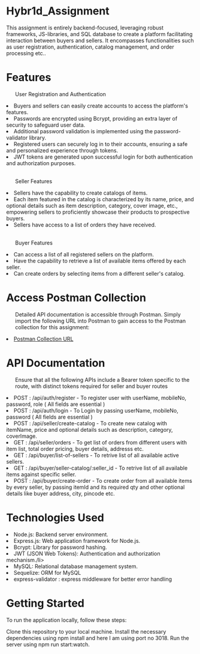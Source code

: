 # Hybr1d_Assignment

This assignment is entirely backend-focused, leveraging robust frameworks, JS-libraries, and SQL database to create a platform facilitating interaction between buyers and sellers. It encompasses functionalities such as user registration, authentication, catalog management, and order processing etc..

# Features

<ul>User Registration and Authentication </ul>
<li>Buyers and sellers can easily create accounts to access the platform's features. </li>
<li>Passwords are encrypted using Bcrypt, providing an extra layer of security to safeguard user data.</li>
<li>Additional password validation is implemented using the password-validator library.</li>
<li>Registered users can securely log in to their accounts, ensuring a safe and personalized experience through tokens.</li>
<li>JWT tokens are generated upon successful login for both authentication and authorization purposes.</li>
<br>
<ul>Seller Features</ul>
<li>Sellers have the capability to create catalogs of items.</li>
<li>Each item featured in the catalog is characterized by its name, price, and optional details such as item description, category, cover image, etc., empowering sellers to proficiently showcase their products to prospective buyers.</li>
<li>Sellers have access to a list of orders they have received.</li>
<br>
<ul>Buyer Features</ul>
<li>Can access a list of all registered sellers on the platform.</li>
<li>Have the capability to retrieve a list of available items offered by each seller.</li>
<li>Can create orders by selecting items from a different seller's catalog.</li>

# Access Postman Collection

<ul>Detailed API documentation is accessible through Postman. Simply import the following URL into Postman to gain access to the Postman collection for this assignment:</ul>
<li><a href="https://api.postman.com/collections/24650675-55175de9-b383-42da-b2a9-ee223134fa86?access_key=PMAT-01HPCEB1R0PQPHXKQ9HC42DMAW">Postman Collection URL</a></li>


# API Documentation
<ul>Ensure that all the following APIs include a Bearer token specific to the route, with distinct tokens required for seller and buyer routes</ul>
<li> POST : /api/auth/register - To register user with userName, mobileNo, password, role ( All fields are essential )</li>
<li>  POST : /api/auth/login - To Login by passing userName, mobileNo, password ( All fields are essential )</li>
<li>  POST : /api/seller/create-catalog - To create new catalog with itemName, price and optional details such as description, category, coverImage.</li>
<li>  GET  : /api/seller/orders - To get list of orders from different users with item list, total order pricing, buyer details, addresss etc.</li>
<li>  GET  : /api/buyer/list-of-sellers - To retrive list of all available active sellers.</li>
<li>  GET  : /api/buyer/seller-catalog/:seller_id  - To retrive list of all available items against specific seller.</li>
<li>  POST : /api/buyer/create-order - To create order from all available items by every seller, by passing itemId and its required qty and other optional details like buyer address, city, pincode etc.</li>


# Technologies Used
<li>Node.js: Backend server environment.</li>
<li>Express.js: Web application framework for Node.js.</li>
<li>Bcrypt: Library for password hashing.</li>
<li>JWT (JSON Web Tokens): Authentication and authorization mechanism./li>
<li>MySQL: Relational database management system.</li>
<li>Sequelize: ORM for MySQL</li>
<li>express-validator : express middleware for better error handling</li>



# Getting Started
To run the application locally, follow these steps:

Clone this repository to your local machine.
Install the necessary dependencies using npm install and here I am using port no 3018.
Run the server using npm run start:watch.
